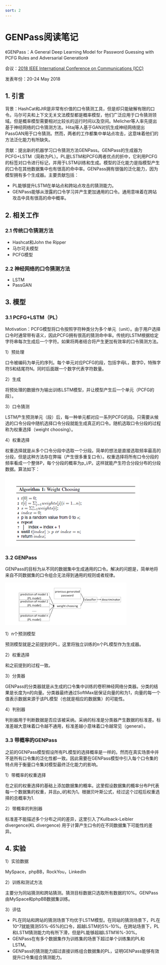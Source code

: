 ```yaml
---
sort: 2
---
```




# GENPass阅读笔记

《GENPass：A General Deep Learning Model for Password Guessing with PCFG Rules and Adversarial  Generation》

会议：[2018 IEEE International Conference on Communications (ICC)](https://ieeexplore.ieee.org/xpl/conhome/8411665/proceeding)

发表年份：20-24 May 2018

## 1. 引言

​		背景：HashCat和JtR是非常有价值的口令猜测工具，但是却只能破解有限的口令。马尔可夫和上下文无关文法模型都是概率模型，他们广泛应用于口令猜测领域。但是概率模型需要相对比较长的运行时间以及空间。Melicher等人率先提出基于神经网络的口令猜测方法。Hitaj等人基于GAN对抗生成神经网络提出PassGAN用于口令猜测。然而，两者的工作都集中单站点攻击，这意味着他们的方法泛化能力有所缺失。

​		贡献：提出新的机器学习口令猜测方法GENPass。GENPass的生成器为PCFG+LSTM（简称为PL）。PL是LSTM和PCFG两者优点的折中，它利用PCFG的标签对口令进行标记，并用于LSTM训练和生成。模型的泛化能力是指模型产生的口令在其他数据集中也有很高的命中率。GENPass拥有很强的泛化能力，因为模型拥有多个生成器。主要贡献包括：

+ PL能够提升LSTM在单站点和跨站点攻击的猜测能力。
+ GENPass能够从泄露的口令学习并产生更加通用的口令。通用意味着在跨站攻击中具有很高的命中概率。



## 2. 相关工作

### 2.1 传统口令猜测方法

+ Hashcat和John the Ripper
+ 马尔可夫模型
+ PCFG模型

### 2.2 神经网络的口令猜测方法

+ LSTM
+ PassGAN

## 3. 模型

### 3.1 PCFG+LSTM（PL）

Motivation：PCFG模型将口令按照字符种类分为多个单元（unit）。由于用户选择口令时通常带有语义，因此PCFG拥有很高的猜测命中率。传统的LSTM根据给定字符串每次生成后一个字符。如果将两者结合将产生更加有效率的口令猜测方法。

1）预处理

口令被编码为单元的序列。每个单元对应PCFG的段，包括字母L，数字D，特殊字符S和结尾符N。同时后面跟一个数字代表字符数量。

2）生成

将预处理的数据作为输出训练LSTM模型，并让模型产生后一个单元（PCFG的段）。

3）口令猜测

LSTM产生预测单元（段）后，每一种单元都对应一系列PCFG的段。只需要从候选的口令分段中随机选择口令分段就能生成真正的口令。随机选取口令分段的过程称为权重选择（weight choosing）。

4）权重选择

权重选择就是从多个口令分段中选取一个分段。简单的想法是直接选取频率最高的分段，但是这种方法存在弊端（产生很多重复口令）。权重选择将所有口令分段的频率看成一个整体P，每个分段的概率为p_i/P。这样就能产生符合分段分布的分段数据。算法如下：

![image-20210117193817507](GENPass.assets/image-20210117193817507.png)

### 3.2 GENPass

GENPass的目标为从不同的数据集中生成通用的口令。解决的问题是，简单地将来自不同数据集的口令组合无法得到通用的规则或者规律。

![image-20210117194228096](GENPass.assets/image-20210117194228096.png)



1）n个预测模型

预测模型就是之前提到的PL，这里将独立训练的n个PL模型作为生成器。

2）权重选择

和之前提到的过程一致。

3）分类器

GENPass的分类器就是从生成的口令集中训练的卷积神经网络分类器。分类的结果是长度为n的向量。分类器最终通过SoftMax层保证向量的和为1，向量的每一个值表示数据来源于该PL模型（也就是相应的数据集）的可能性。

4）判别器

判别器用于判断数据是否应该被采纳。采纳的标准是分类器产生数据的标准差。标准差越大意味着口令越不通用，标准差越小意味着口令越常见（general）。

### 3.3 带概率的GENPass

​		之前的GENPass模型假设所有PL模型的选择概率是一样的。然而在真实场景中并不是所有口令集的泛化性都一致。因此需要在GENPass模型中引入每个口令集的特点用于衡量口令集对模型最终泛化能力的影响。

1）带概率的权重选择

在之前的权重选择的基础上添加数据集的概率。这里假设数据集的概率分布P代表每一个数据集的权重，并且p_i的和为1。根据贝叶斯公式，经过这个过程后权重选择的总概率为1.

2）带概率的判别器

标准差不能描述多个分布之间的差异，这里引入了Kullback-Leibler divergence(KL divergence) 用于计算产生口令的在不同数据集下可能性的差异。

## 4. 实验

1）实验数据

MySpace，phpBB，RockYou，LinkedIn

2）训练和测试方法

主要分为同站猜测和跨站猜测。猜测目标数据只选取所有数据的10%。GENPass由MySpace和phpBB数据集训练。

3）评估

+ PL在同站和跨站的猜测场景下均优于LSTM模型。在同站的猜测场景下，PL在10^7就能猜测55%-65%的口令，超越LSTM的5%-10%。在跨站场景下，PL和LSTM猜测能力均有所下滑，但是PL能够超越LSTM16%-30%。
+ GENPass在有多个数据集作为训练集的场景下超过单个训练集的PL和LSTM。
+ GENPass的猜测能力超过直接训练组合数据集的PL，证明GENPass能够有效提升口令集组合猜测能力。